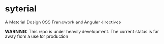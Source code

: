 # syterial
A Material Design CSS Framework and Angular directives

**WARNING:** This repo is under heavily development. The current status is far away from a use for production